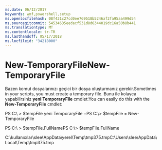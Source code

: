```yaml
---
ms.date: 06/12/2017
keywords: wmf,powershell,setup
ms.openlocfilehash: 08f431c27cd0ee769518b5246af2fa95aa499d54
ms.sourcegitcommit: 54534635eedacf531d8d6344019dc16a50b8b441
ms.translationtype: MT
ms.contentlocale: tr-TR
ms.lasthandoff: 05/17/2018
ms.locfileid: "34218000"
---
```

# <a name="new-temporaryfile"></a><span data-ttu-id="6be18-102">New-TemporaryFile</span><span class="sxs-lookup"><span data-stu-id="6be18-102">New-TemporaryFile</span></span>
<span data-ttu-id="6be18-103">Bazen komut dosyalarınızı geçici bir dosya oluşturmanız gerekir.</span><span class="sxs-lookup"><span data-stu-id="6be18-103">Sometimes in your scripts, you must create a temporary file.</span></span> <span data-ttu-id="6be18-104">Bunu ile kolayca yapabilirsiniz **yeni TemporaryFile** cmdlet:</span><span class="sxs-lookup"><span data-stu-id="6be18-104">You can easily do this with the **New-TemporaryFile** cmdlet:</span></span>

<span data-ttu-id="6be18-105">PS C:\\ &gt; $tempFile yeni TemporaryFile =</span><span class="sxs-lookup"><span data-stu-id="6be18-105">PS C:\\&gt; $tempFile = New-TemporaryFile</span></span>

<span data-ttu-id="6be18-106">PS C:\\ &gt; $tempFile.FullName</span><span class="sxs-lookup"><span data-stu-id="6be18-106">PS C:\\&gt; $tempFile.FullName</span></span>

<span data-ttu-id="6be18-107">C:\\kullanıcılar\\slee\\AppData\\yerel\\Temp\\tmp375.tmp</span><span class="sxs-lookup"><span data-stu-id="6be18-107">C:\\Users\\slee\\AppData\\Local\\Temp\\tmp375.tmp</span></span>
